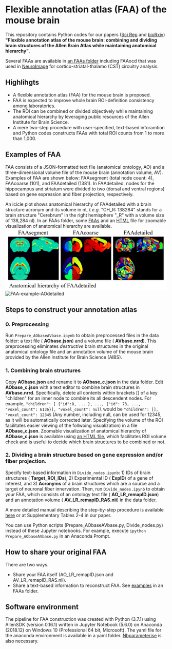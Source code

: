 # Flexible annotation atlas (FAA) of the mouse brain

This repository contains Python codes for our papers ([Sci Rep](https://www.nature.com/articles/s41598-021-85807-0) and [bioRxiv](https://doi.org/10.1101/2020.02.17.953547)) __"Flexible annotation atlas of the mouse brain: combining and dividing brain structures of the Allen Brain Atlas while maintaining anatomical hierarchy"__.

Several FAAs are available in [an FAAs folder](/FAAs/FAAdetailed/reconstruction-info/README.md) including FAAocd that was used in [NeuroImage](https://www.sciencedirect.com/science/article/pii/S1053811920308041) for cortico-striatal-thalamo (CST) circuitry analysis.

## Highlihgts
- A flexible annotation atlas (FAA) for the mouse brain is proposed.
- FAA is expected to improve whole brain ROI-definition consistency among laboratories.
- The ROI can be combined or divided objectively while maintaining anatomical hierarchy by leveraging public resources of the Allen Institute for Brain Science.
- A mere two-step procedure with user-specified, text-based inforamtion and Python codes constructs FAAs with total ROI counts from 1 to more than 1,000.

## Examples of FAA
FAA consists of a JSON-formatted text file (anatomical ontology, AO) and a three-dimensional volume file of the mouse brain (annotation volume, AV). Examples of FAA are shown below: FAAsegment (total node count: 4), FAAcoarse (101), and FAAdetailed (1381). In FAAdetailed, nodes for the hippocampus and striatum were divided to two (dorsal and ventral regions) based on gene expression and fiber projection, respectively.

An icicle plot shows anatomical hierarchy of FAAdetailed with a brain structure acronym and its volume in nL ( _e.g._ "CH_R: 138284" stands for a brain structure "Cerebrum" in the right hemisphere "_R" with a volume size of 138,284 nl). In an FAAs folder, some [FAAs](https://github.com/ntakata/flexible-annotation-atlas/blob/master/FAAs/FAAbase/AV_LR_remapID_RAS.nii) and an [HTML](https://github.com/ntakata/flexible-annotation-atlas/blob/master/FAAs/FAAbase/icicleplot_FAA.html) file for zoomable visualization of anatomical hierarchy are available.
![FAA-example-AVs](FAAs/FAA-AVs.png)
![FAA-example-AOdetailed](FAAs/FAA-AOdetailed.gif)

## Steps to construct your annotation atlas
### 0. Preprocessing
Run `Prepare_AObaseAVbase.ipynb` to obtain preprocessed files in the data folder: a text file ( __AObase.json__) and a volume file ( __AVbase.nrrd__). This preprocessing eliminates _destructive_ brain structures in the original anatomical ontology file and an annotation volume of the mouse brain provided by the Allen Institute for Brain Science (AIBS).

### 1. Combining brain structures
Copy __AObase.json__ and rename it to __AObase_c.json__ in the data folder. Edit __AObase_c.json__ with a text editor to combine brain structures in __AVbase.nrrd__. Specifically, delete all contents within brackets [] of a key "children" for an inner node to combine its all descendent nodes. For example, `"children": [ {"id":8, ... }, ..., {"id": 73, ..., "voxel_count": 6136}], "voxel_count": null` would be `"children": [], "voxel_count": 12345` (Any number, including null, can be used for 12345, as it will be automatically corrected later. Specifying the volume of the ROI facilitates easier viewing of the follwoing visualization) in a file __AObase_c.json__. Zoomable visualization of anatomical hierarchy of __AObase_c.json__ is available using [an HTML file](https://github.com/ntakata/flexible-annotation-atlas/blob/master/FAAs/icicleplots), which facilitates ROI volume check and is useful to decide which brain structures to be combined or not.

### 2. Dividing a brain structure based on gene expression and/or fiber projection.
Specify text-based information in `Divide_nodes.ipynb`: 1) IDs of brain structures ( __Target_ROI_IDs__), 2) Experimental ID ( __ExpID__) of a gene of interest, and 3) __Acronyms__ of a brain structures which are a source and a target of neuronal fiber innervation. Then, run `Divide_nodes.ipynb` to obtain your FAA, which consists of an ontology text file ( __AO_LR_remapID.json__) and an annotation volume ( __AV_LR_remapID_RAS.nii__) in the data folder.

A more detailed manual describing the step-by-step procedure is available [here](/Supplementary_Tables/table_allen_v5.2.pdf) or at Supplementary Tables 2-4 in our paper.

You can use Python scripts (Prepare_AObaseAVbase.py, Divide_nodes.py) instead of these Jupyter notebooks. For example, execute `ipython Prepare_AObaseAVbase.py` in an Anaconda Prompt.

## How to share your original FAA
There are two ways.
- Share your FAA itself (AO_LR_remapID.json and AV_LR_remapID_RAS.nii).
- Share a text-based information to reconstruct FAA. See [examples](/FAAs/FAAdetailed/reconstruction-info/README.md) in an FAAs folder.

## Software environment
The pipeline for FAA construction was created with Python (3.7.1) using AllenSDK (version 0.16.1) written in Jupyter Notebook (5.6.0) on Anaconda (2018.12) on Windows 10 (Professional 64 bit, Microsoft). The yaml file for the anaconda environment is available in a yaml folder. [Nbparameterise](https://github.com/takluyver/nbparameterise) is also necessary.
